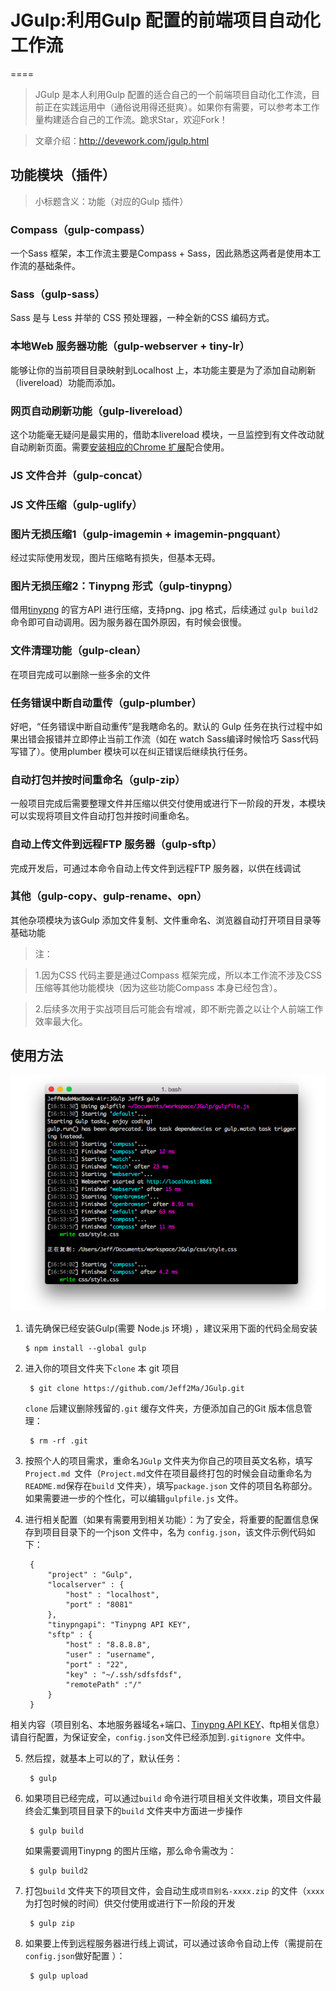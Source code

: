 
# JGulp:利用Gulp 配置的前端项目自动化工作流
====

> JGulp 是本人利用Gulp 配置的适合自己的一个前端项目自动化工作流，目前正在实践运用中（通俗说用得还挺爽）。如果你有需要，可以参考本工作量构建适合自己的工作流。跪求Star，欢迎Fork！

> 文章介绍：http://devework.com/jgulp.html


## 功能模块（插件）

> 小标题含义：功能（对应的Gulp 插件）

### Compass（gulp-compass）

一个Sass 框架，本工作流主要是Compass + Sass，因此熟悉这两者是使用本工作流的基础条件。

### Sass（gulp-sass）

Sass 是与 Less 并举的 CSS 预处理器，一种全新的CSS 编码方式。

### 本地Web 服务器功能（gulp-webserver + tiny-lr）

能够让你的当前项目目录映射到Localhost 上，本功能主要是为了添加自动刷新（livereload）功能而添加。

### 网页自动刷新功能（gulp-livereload）

这个功能毫无疑问是最实用的，借助本livereload 模块，一旦监控到有文件改动就自动刷新页面。需要[安装相应的Chrome 扩展](https://chrome.google.com/webstore/detail/livereload/jnihajbhpnppcggbcgedagnkighmdlei?hl=zh-CN)配合使用。

### JS 文件合并（gulp-concat）

### JS 文件压缩（gulp-uglify）

### 图片无损压缩1（gulp-imagemin + imagemin-pngquant）

经过实际使用发现，图片压缩略有损失，但基本无碍。

### 图片无损压缩2：Tinypng 形式（gulp-tinypng）

借用[tinypng](http://tinypng.org/) 的官方API 进行压缩，支持png、jpg 格式，后续通过 `gulp build2` 命令即可自动调用。因为服务器在国外原因，有时候会很慢。

### 文件清理功能（gulp-clean）

在项目完成可以删除一些多余的文件

### 任务错误中断自动重传（gulp-plumber）

好吧，“任务错误中断自动重传”是我瞎命名的。默认的 Gulp 任务在执行过程中如果出错会报错并立即停止当前工作流（如在 watch Sass编译时候恰巧 Sass代码写错了）。使用plumber 模块可以在纠正错误后继续执行任务。

### 自动打包并按时间重命名（gulp-zip）

一般项目完成后需要整理文件并压缩以供交付使用或进行下一阶段的开发，本模块可以实现将项目文件自动打包并按时间重命名。

### 自动上传文件到远程FTP 服务器（gulp-sftp）

完成开发后，可通过本命令自动上传文件到远程FTP 服务器，以供在线调试

### 其他（gulp-copy、gulp-rename、opn）

其他杂项模块为该Gulp 添加文件复制、文件重命名、浏览器自动打开项目目录等基础功能


> 注：

> 1.因为CSS 代码主要是通过Compass 框架完成，所以本工作流不涉及CSS 压缩等其他功能模块（因为这些功能Compass 本身已经包含）。

> 2.后续多次用于实战项目后可能会有增减，即不断完善之以让个人前端工作效率最大化。


## 使用方法

![Alt text](./images/info.png)


1.  请先确保已经安装Gulp(需要 Node.js 环境) ，建议采用下面的代码全局安装

		$ npm install --global gulp 

2. 进入你的项目文件夹下`clone` 本 git 项目

		$ git clone https://github.com/Jeff2Ma/JGulp.git

   `clone` 后建议删除残留的`.git` 缓存文件夹，方便添加自己的Git 版本信息管理：
   
  		$ rm -rf .git  
		
3. 按照个人的项目需求，重命名`JGulp` 文件夹为你自己的项目英文名称，填写`Project.md `文件（`Project.md`文件在项目最终打包的时候会自动重命名为`README.md`保存在`build` 文件夹），填写`package.json` 文件的项目名称部分。如果需要进一步的个性化，可以编辑`gulpfile.js` 文件。

4. 进行相关配置（如果有需要用到相关功能）：为了安全，将重要的配置信息保存到项目目录下的一个json 文件中，名为 `config.json`，该文件示例代码如下：

		{
			"project" : "Gulp", 	
			"localserver" : {
    			"host" : "localhost",
    			"port" : "8081"
  			},
 			"tinypngapi": "Tinypng API KEY",
 			"sftp" : {
    			"host" : "8.8.8.8",
    			"user" : "username",
   				"port" : "22",
    			"key" : "~/.ssh/sdfsfdsf",
    			"remotePath" :"/"
 			}
		}   
相关内容（项目别名、本地服务器域名+端口、[Tinypng API KEY](https://tinypng.com/developers)、ftp相关信息）请自行配置，为保证安全，`config.json`文件已经添加到`.gitignore `文件中。
		
5. 然后捏，就基本上可以的了，默认任务：

		$ gulp
	
6. 如果项目已经完成，可以通过`build` 命令进行项目相关文件收集，项目文件最终会汇集到项目目录下的`build` 文件夹中方面进一步操作

		$ gulp build

	如果需要调用Tinypng 的图片压缩，那么命令需改为：

		$ gulp build2

7. 打包`build` 文件夹下的项目文件，会自动生成`项目别名-xxxx.zip` 的文件（`xxxx` 为打包时候的时间）供交付使用或进行下一阶段的开发

		$ gulp zip
		
8. 如果要上传到远程服务器进行线上调试，可以通过该命令自动上传（需提前在 `config.json`做好配置 ）：

		$ gulp upload 






